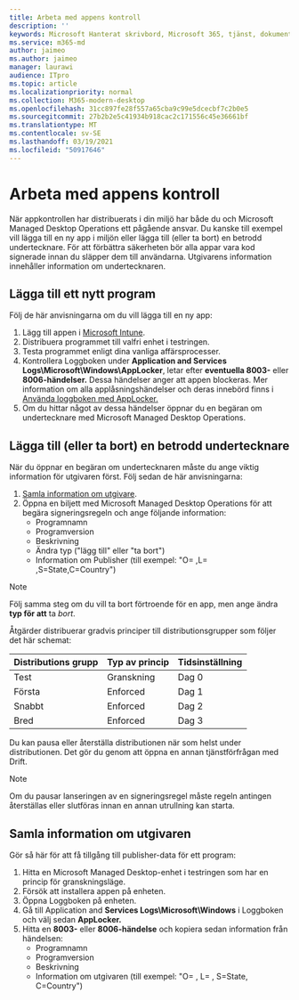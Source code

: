 ```yaml
---
title: Arbeta med appens kontroll
description: ''
keywords: Microsoft Hanterat skrivbord, Microsoft 365, tjänst, dokumentation
ms.service: m365-md
author: jaimeo
ms.author: jaimeo
manager: laurawi
audience: ITpro
ms.topic: article
ms.localizationpriority: normal
ms.collection: M365-modern-desktop
ms.openlocfilehash: 31cc897fe28f557a65cba9c99e5dcecbf7c2b0e5
ms.sourcegitcommit: 27b2b2e5c41934b918cac2c171556c45e36661bf
ms.translationtype: MT
ms.contentlocale: sv-SE
ms.lasthandoff: 03/19/2021
ms.locfileid: "50917646"
---
```

# <a name="work-with-app-control"></a>Arbeta med appens kontroll

När appkontrollen har distribuerats i din miljö har både du och Microsoft Managed Desktop Operations ett pågående ansvar. Du kanske till exempel vill lägga till en ny app i miljön eller lägga till (eller ta bort) en betrodd undertecknare. För att förbättra säkerheten bör alla appar vara kod signerade innan du släpper dem till användarna. Utgivarens information innehåller information om undertecknaren.


## <a name="add-a-new-app"></a>Lägga till ett nytt program

Följ de här anvisningarna om du vill lägga till en ny app:

1. Lägg till appen i [Microsoft Intune](/mem/intune/apps/apps-win32-app-management).
2. Distribuera programmet till valfri enhet i testringen. 
3. Testa programmet enligt dina vanliga affärsprocesser. 
4. Kontrollera Loggboken under **Application and Services Logs\Microsoft\Windows\AppLocker**, letar efter **eventuella 8003-** eller **8006-händelser.** Dessa händelser anger att appen blockeras. Mer information om alla applåsningshändelser och deras innebörd finns i [Använda loggboken med AppLocker.](/windows/security/threat-protection/windows-defender-application-control/applocker/using-event-viewer-with-applocker)
5. Om du hittar något av dessa händelser öppnar du en begäran om undertecknare med Microsoft Managed Desktop Operations.

## <a name="add-or-remove-a-trusted-signer"></a>Lägga till (eller ta bort) en betrodd undertecknare

När du öppnar en begäran om undertecknaren måste du ange viktig information för utgivaren först. Följ sedan de här anvisningarna:

1. [Samla information om utgivare](#gather-publisher-details).
2. Öppna en biljett med Microsoft Managed Desktop Operations för att begära signeringsregeln och ange följande information:  
    - Programnamn 
    - Programversion 
    - Beskrivning 
    - Ändra typ ("lägg till" eller "ta bort")  
    - Information om Publisher (till exempel: "O= <publisher name> ,L= <location> ,S=State,C=Country") 

> [!NOTE]
> Följ samma steg om du vill ta bort förtroende för en app, men ange ändra **typ för att** ta *bort*.

Åtgärder distribuerar gradvis principer till distributionsgrupper som följer det här schemat:


|Distributions grupp  |Typ av princip  |Tidsinställning  |
|---------|---------|---------|
|Test     |  Granskning       |  Dag 0       |
|Första     | Enforced        | Dag 1        |
|Snabbt     | Enforced        |  Dag 2       |
|Bred     | Enforced        |  Dag 3       |


Du kan pausa eller återställa distributionen när som helst under distributionen. Det gör du genom att öppna en annan tjänstförfrågan med Drift.

> [!NOTE]
> Om du pausar lanseringen av en signeringsregel måste regeln antingen återställas eller slutföras innan en annan utrullning kan starta.

## <a name="gather-publisher-details"></a>Samla information om utgivaren

Gör så här för att få tillgång till publisher-data för ett program:

1. Hitta en Microsoft Managed Desktop-enhet i testringen som har en princip för granskningsläge. 
2. Försök att installera appen på enheten.
3. Öppna Loggboken på enheten. 
4. Gå till Application and **Services Logs\Microsoft\Windows** i Loggboken och välj sedan **AppLocker.** 
5. Hitta en **8003-** eller **8006-händelse** och kopiera sedan information från händelsen: 
    - Programnamn 
    - Programversion 
    - Beskrivning 
    - Information om utgivaren (till exempel: "O= <publisher name> , L= <location> , S=State, C=Country")